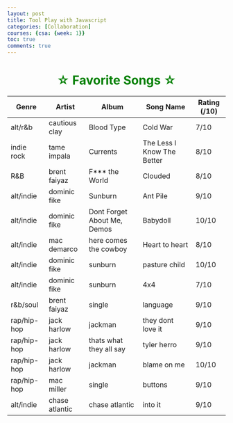 ```yaml
---
layout: post
title: Tool Play with Javascript
categories: [Collaboration]
courses: {csa: {week: 1}}
toc: true
comments: true
---
```


<!-- Head contains information to Support the Document -->
<head>
    <!-- load jQuery and DataTables output style and scripts -->
    <link rel="stylesheet" type="text/css" href="https://cdn.datatables.net/1.13.4/css/jquery.dataTables.min.css">
    <script type="text/javascript" language="javascript" src="https://code.jquery.com/jquery-3.6.0.min.js"></script>
    <script>var define = null;</script>
    <script type="text/javascript" language="javascript" src="https://cdn.datatables.net/1.13.4/js/jquery.dataTables.min.js"></script>
</head>

<h1 style="text-align:center; color:green; #4e804f;">☆ Favorite Songs ☆</h1>
<!-- Body contains the contents of the Document -->
<body>
    <table id="demo" class="table">
        <thead>
            <tr>
                <th>Genre</th>
                <th>Artist</th>
                <th>Album</th>
                <th>Song Name</th>
                <th>Rating (/10)</th>
            </tr>
        </thead>
        <tbody>
            <tr>
                <td>alt/r&b</td>
                <td>cautious clay</td>
                <td>Blood Type</td>
                <td>Cold War</td>
                <td>7/10</td>
            </tr>
            <tr>
                <td>indie rock</td>
                <td>tame impala</td>
                <td>Currents</td>
                <td>The Less I Know The Better</td>
                <td>8/10</td>
            </tr>
            <tr>
                <td>R&B</td>
                <td>brent faiyaz</td>
                <td>F*** the World</td>
                <td>Clouded</td>
                <td>8/10</td>
            </tr>
            <tr>
                <td>alt/indie</td>
                <td>dominic fike</td>
                <td>Sunburn</td>
                <td>Ant Pile</td>
                <td>9/10</td>
            </tr>
            <tr>
                <td>alt/indie</td>
                <td>dominic fike</td>
                <td>Dont Forget About Me, Demos</td>
                <td>Babydoll</td>
                <td>10/10</td>
            </tr>
            <tr>
                <td>alt/indie</td>
                <td>mac demarco</td>
                <td>here comes the cowboy</td>
                <td>Heart to heart</td>
                <td>8/10</td>
            </tr>
            <tr>
                <td>alt/indie</td>
                <td>dominic fike</td>
                <td>sunburn</td>
                <td>pasture child</td>
                <td>10/10</td>
            </tr>
            <tr>
                <td>alt/indie</td>
                <td>dominic fike</td>
                <td>sunburn</td>
                <td>4x4</td>
                <td>7/10</td>
            </tr>
            <tr>
                <td>r&b/soul</td>
                <td>brent faiyaz</td>
                <td>single</td>
                <td>language</td>
                <td>9/10</td>
            </tr>
            <tr>
                <td>rap/hip-hop</td>
                <td>jack harlow</td>
                <td>jackman</td>
                <td>they dont love it</td>
                <td>9/10</td>
            </tr>
            <tr>
                <td>rap/hip-hop</td>
                <td>jack harlow</td>
                <td>thats what they all say</td>
                <td>tyler herro</td>
                <td>9/10</td>
            </tr>
            <tr>
                <td>rap/hip-hop</td>
                <td>jack harlow</td>
                <td>jackman</td>
                <td>blame on me</td>
                <td>10/10</td>
            </tr>
            <tr>
                <td>rap/hip-hop</td>
                <td>mac miller</td>
                <td>single</td>
                <td>buttons</td>
                <td>9/10</td>
            </tr>
            <tr>
                <td>alt/indie</td>
                <td>chase atlantic</td>
                <td>chase atlantic</td>
                <td>into it</td>
                <td>9/10</td>
            </tr>
        </tbody>
    </table>
</body>

<!-- Script is used to embed executable code -->

<script>
    $("#demo").DataTable();
</script>